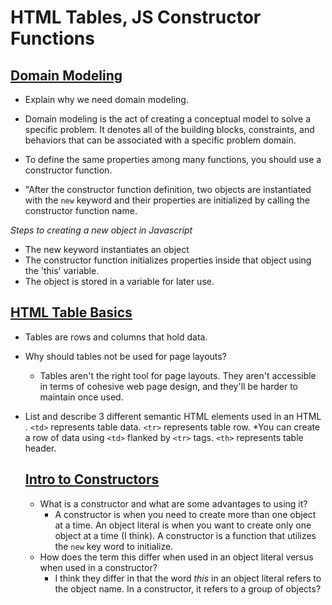 # HTML Tables, JS Constructor Functions

## [Domain Modeling](https://github.com/codefellows/domain_modeling#domain-modeling)

- Explain why we need domain modeling.

- Domain modeling is the act of creating a conceptual model to solve a specific problem. It denotes all of the building blocks, constraints, and behaviors that can be associated with a specific problem domain.

- To define the same properties among many functions, you should use a constructor function.

- "After the constructor function definition, two objects are instantiated with the `new` keyword and their properties are initialized by calling the constructor function name.

*Steps to creating a new object in Javascript*

- The new keyword instantiates an object
- The constructor function initializes properties inside that object using the 'this' variable.
- The object is stored in a variable for later use.


## [HTML Table Basics](https://developer.mozilla.org/en-US/docs/Learn/HTML/Tables/Basics)

- Tables are rows and columns that hold data.

- Why should tables not be used for page layouts?
  - Tables aren't the right tool for page layouts. They aren't accessible in terms of cohesive web page design, and they'll be harder to maintain once used.
- List and describe 3 different semantic HTML elements used in an HTML <table>.
  ```<td>``` represents table data.
  ```<tr>``` represents table row.
  *You can create a row of data using ```<td>``` flanked by ```<tr>``` tags.
  ```<th>``` represents table header.

## [Intro to Constructors](https://developer.mozilla.org/en-US/docs/Learn/JavaScript/Objects/Basics#introducing_constructors)

- What is a constructor and what are some advantages to using it?
  - A constructor is when you need to create more than one object at a time. An object literal is when you want to create only one object at a time (I think). A constructor is a function that utilizes the ```new``` key word to initialize.
- How does the term this differ when used in an object literal versus when used in a constructor?
  - I think they differ in that the word *this* in an object literal refers to the object name. In a constructor, it refers to a group of objects?
